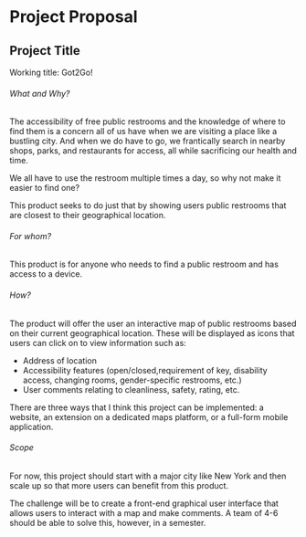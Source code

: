 # Project Proposal
## Project Title
Working title: Got2Go!

###### What and Why?
The accessibility of free public restrooms and the knowledge of where to find them is a concern all of us have when we are visiting a place like a bustling city. And when we do have to go, we frantically search in nearby shops, parks, and restaurants for access, all while sacrificing our health and time. 

We all have to use the restroom multiple times a day, so why not make it easier to find one?

This product seeks to do just that by showing users public restrooms that are closest to their geographical location.

###### For whom?
This product is for anyone who needs to find a public restroom and has access to a device. 

###### How?
The product will offer the user an interactive map of public restrooms based on their current geographical location. These will be displayed as icons that users can click on to view information such as:
- Address of location
- Accessibility features (open/closed,requirement of key, disability access, changing rooms, gender-specific restrooms, etc.)
- User comments relating to cleanliness, safety, rating, etc.

There are three ways that I think this project can be implemented: a website, an extension on a dedicated maps platform, or a full-form mobile application. 

###### Scope
For now, this project should start with a major city like New York and then scale up so that more users can benefit from this product.

The challenge will be to create a front-end graphical user interface that allows users to interact with a map and make comments. A team of 4-6 should be able to solve this, however, in a semester.

